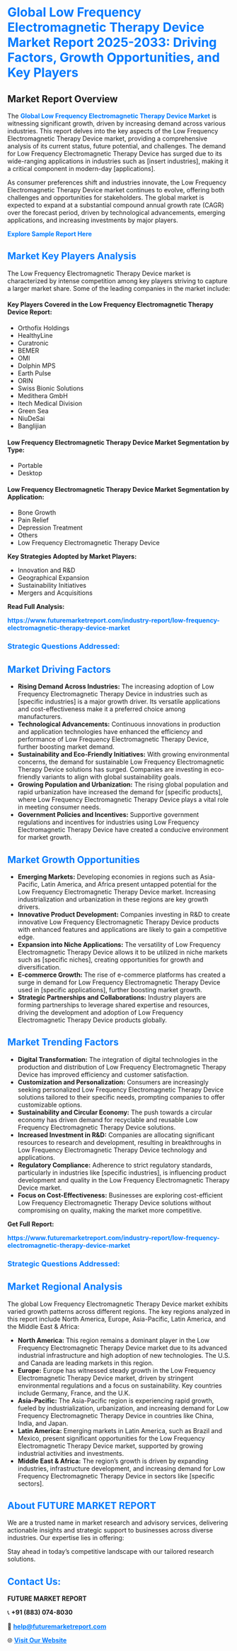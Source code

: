 <h1 style="color: #007BFF;">Global Low Frequency Electromagnetic Therapy Device Market Report 2025-2033: Driving Factors, Growth Opportunities, and Key Players</h1>

<section id="overview">
<h2>Market Report Overview</h2>
<p>The <a href="https://www.futuremarketreport.com/industry-report/low-frequency-electromagnetic-therapy-device-market" style="color: #007BFF; text-decoration: none;"><strong>Global Low Frequency Electromagnetic Therapy Device Market</strong></a> is witnessing significant growth, driven by increasing demand across various industries. This report delves into the key aspects of the Low Frequency Electromagnetic Therapy Device market, providing a comprehensive analysis of its current status, future potential, and challenges. The demand for Low Frequency Electromagnetic Therapy Device has surged due to its wide-ranging applications in industries such as [insert industries], making it a critical component in modern-day [applications].</p>
<p>As consumer preferences shift and industries innovate, the Low Frequency Electromagnetic Therapy Device market continues to evolve, offering both challenges and opportunities for stakeholders. The global market is expected to expand at a substantial compound annual growth rate (CAGR) over the forecast period, driven by technological advancements, emerging applications, and increasing investments by major players.</p>
</section>

<section id="overview">
<p><a href="https://www.futuremarketreport.com/request-sample/reportId=112755" style="color: #007BFF; text-decoration: none;"><strong>Explore Sample Report Here</strong></a></p>
</section>

<section id="key-players">
<h2 style="color: #007BFF;">Market Key Players Analysis</h2>
<p>The Low Frequency Electromagnetic Therapy Device market is characterized by intense competition among key players striving to capture a larger market share. Some of the leading companies in the market include:</p>
<h4>Key Players Covered in the Low Frequency Electromagnetic Therapy Device Report:</h4>
<ul><li>Orthofix Holdings</li><li>HealthyLine</li><li>Curatronic</li><li>BEMER</li><li>OMI</li><li>Dolphin MPS</li><li>Earth Pulse</li><li>ORIN</li><li>Swiss Bionic Solutions</li><li>Medithera GmbH</li><li>Itech Medical Division</li><li>Green Sea</li><li>NiuDeSai</li><li>Banglijian</li></ul>
<h4>Low Frequency Electromagnetic Therapy Device Market Segmentation by Type:</h4>
<ul><li>Portable</li><li>Desktop</li></ul>

<h4>Low Frequency Electromagnetic Therapy Device Market Segmentation by Application:</h4>
<ul><li>Bone Growth</li><li>Pain Relief</li><li>Depression Treatment</li><li>Others</li><li>Low Frequency Electromagnetic Therapy Device</li></ul>
<p><strong>Key Strategies Adopted by Market Players:</strong></p>
<ul>
<li>Innovation and R&D</li>
<li>Geographical Expansion</li>
<li>Sustainability Initiatives</li>
<li>Mergers and Acquisitions</li>
</ul>
</section>

<section>
<p><strong>Read Full Analysis: </strong></p><a href="https://www.futuremarketreport.com/industry-report/low-frequency-electromagnetic-therapy-device-market" style="color: #007BFF; text-decoration: none;"><strong>https://www.futuremarketreport.com/industry-report/low-frequency-electromagnetic-therapy-device-market</strong></a>
<h3 style="color: #007BFF;">Strategic Questions Addressed:</h3>
</section>

<section id="driving-factors">
<h2 style="color: #007BFF;">Market Driving Factors</h2>
<ul>
<li><strong>Rising Demand Across Industries:</strong> The increasing adoption of Low Frequency Electromagnetic Therapy Device in industries such as [specific industries] is a major growth driver. Its versatile applications and cost-effectiveness make it a preferred choice among manufacturers.</li>
<li><strong>Technological Advancements:</strong> Continuous innovations in production and application technologies have enhanced the efficiency and performance of Low Frequency Electromagnetic Therapy Device, further boosting market demand.</li>
<li><strong>Sustainability and Eco-Friendly Initiatives:</strong> With growing environmental concerns, the demand for sustainable Low Frequency Electromagnetic Therapy Device solutions has surged. Companies are investing in eco-friendly variants to align with global sustainability goals.</li>
<li><strong>Growing Population and Urbanization:</strong> The rising global population and rapid urbanization have increased the demand for [specific products], where Low Frequency Electromagnetic Therapy Device plays a vital role in meeting consumer needs.</li>
<li><strong>Government Policies and Incentives:</strong> Supportive government regulations and incentives for industries using Low Frequency Electromagnetic Therapy Device have created a conducive environment for market growth.</li>
</ul>
</section>

<section id="growth-opportunities">
<h2 style="color: #007BFF;">Market Growth Opportunities</h2>
<ul>
<li><strong>Emerging Markets:</strong> Developing economies in regions such as Asia-Pacific, Latin America, and Africa present untapped potential for the Low Frequency Electromagnetic Therapy Device market. Increasing industrialization and urbanization in these regions are key growth drivers.</li>
<li><strong>Innovative Product Development:</strong> Companies investing in R&D to create innovative Low Frequency Electromagnetic Therapy Device products with enhanced features and applications are likely to gain a competitive edge.</li>
<li><strong>Expansion into Niche Applications:</strong> The versatility of Low Frequency Electromagnetic Therapy Device allows it to be utilized in niche markets such as [specific niches], creating opportunities for growth and diversification.</li>
<li><strong>E-commerce Growth:</strong> The rise of e-commerce platforms has created a surge in demand for Low Frequency Electromagnetic Therapy Device used in [specific applications], further boosting market growth.</li>
<li><strong>Strategic Partnerships and Collaborations:</strong> Industry players are forming partnerships to leverage shared expertise and resources, driving the development and adoption of Low Frequency Electromagnetic Therapy Device products globally.</li>
</ul>
</section>

<section id="trending-factors">
<h2 style="color: #007BFF;">Market Trending Factors</h2>
<ul>
<li><strong>Digital Transformation:</strong> The integration of digital technologies in the production and distribution of Low Frequency Electromagnetic Therapy Device has improved efficiency and customer satisfaction.</li>
<li><strong>Customization and Personalization:</strong> Consumers are increasingly seeking personalized Low Frequency Electromagnetic Therapy Device solutions tailored to their specific needs, prompting companies to offer customizable options.</li>
<li><strong>Sustainability and Circular Economy:</strong> The push towards a circular economy has driven demand for recyclable and reusable Low Frequency Electromagnetic Therapy Device solutions.</li>
<li><strong>Increased Investment in R&D:</strong> Companies are allocating significant resources to research and development, resulting in breakthroughs in Low Frequency Electromagnetic Therapy Device technology and applications.</li>
<li><strong>Regulatory Compliance:</strong> Adherence to strict regulatory standards, particularly in industries like [specific industries], is influencing product development and quality in the Low Frequency Electromagnetic Therapy Device market.</li>
<li><strong>Focus on Cost-Effectiveness:</strong> Businesses are exploring cost-efficient Low Frequency Electromagnetic Therapy Device solutions without compromising on quality, making the market more competitive.</li>
</ul>
</section>

<section>
<p><strong>Get Full Report: </strong></p><a href="https://www.futuremarketreport.com/industry-report/low-frequency-electromagnetic-therapy-device-market" style="color: #007BFF; text-decoration: none;"><strong>https://www.futuremarketreport.com/industry-report/low-frequency-electromagnetic-therapy-device-market</strong></a>
<h3 style="color: #007BFF;">Strategic Questions Addressed:</h3>
</section>


<section id="regional-analysis">
<h2 style="color: #007BFF;">Market Regional Analysis</h2>
<p>The global Low Frequency Electromagnetic Therapy Device market exhibits varied growth patterns across different regions. The key regions analyzed in this report include North America, Europe, Asia-Pacific, Latin America, and the Middle East & Africa:</p>
<ul>
<li><strong>North America:</strong> This region remains a dominant player in the Low Frequency Electromagnetic Therapy Device market due to its advanced industrial infrastructure and high adoption of new technologies. The U.S. and Canada are leading markets in this region.</li>
<li><strong>Europe:</strong> Europe has witnessed steady growth in the Low Frequency Electromagnetic Therapy Device market, driven by stringent environmental regulations and a focus on sustainability. Key countries include Germany, France, and the U.K.</li>
<li><strong>Asia-Pacific:</strong> The Asia-Pacific region is experiencing rapid growth, fueled by industrialization, urbanization, and increasing demand for Low Frequency Electromagnetic Therapy Device in countries like China, India, and Japan.</li>
<li><strong>Latin America:</strong> Emerging markets in Latin America, such as Brazil and Mexico, present significant opportunities for the Low Frequency Electromagnetic Therapy Device market, supported by growing industrial activities and investments.</li>
<li><strong>Middle East & Africa:</strong> The region’s growth is driven by expanding industries, infrastructure development, and increasing demand for Low Frequency Electromagnetic Therapy Device in sectors like [specific sectors].</li>
</ul>
</section>

<footer>
<h2 style="color: #007BFF;">About FUTURE MARKET REPORT</h2>
<p>We are a trusted name in market research and advisory services, delivering actionable insights and strategic support to businesses across diverse industries. Our expertise lies in offering:</p>

<p>Stay ahead in today’s competitive landscape with our tailored research solutions.</p>

<h2 style="color: #007BFF;">Contact Us:</h2>
<p><strong>FUTURE MARKET REPORT</strong></p>
<p>📞 <strong>+91 (883) 074-8030</strong></p>
<p>📧 <strong><a href="mailto:help@futuremarketreport.com" style="color: #007BFF;">help@futuremarketreport.com</a></strong></p>
<p>🌐 <strong><a href="https://www.futuremarketreport.com/" style="color: #007BFF;">Visit Our Website</a></strong></p>
</footer>
